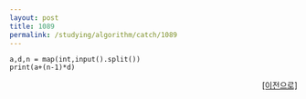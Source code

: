 ```yaml
---
layout: post
title: 1089
permalink: /studying/algorithm/catch/1089
---
```


```
a,d,n = map(int,input().split())
print(a+(n-1)*d)

```
  
    
    
<div style="text-align: right"> <a href = 'https://namhyo01.github.io/studying/algorithm/catch'> [이전으로] </a> </div>
